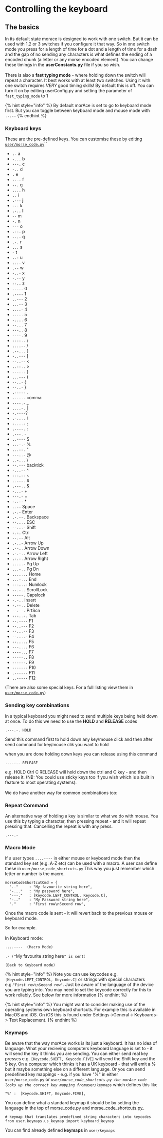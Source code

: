 # Controlling the keyboard

## The basics

In its default state morace is designed to work with one switch. But it can be used with 1,2 or 3 switches if you configure it that way. So in one switch mode you press for a length of time for a dot and a length of time for a dash and the gap of no sending any characters is what defines the ending of a encoded chunk (a letter or any morse encoded element). You can change these timings in the **userConstants.py** file if you so wish.\
\
There is also a **fast typing mode** - where holding down the switch will repeat a character. It best works with at least two switches. Using it with one switch requires _VERY_ good timing skills! By default this is off. You can turn it on by editing userConfig.py and setting the parameter of `fast_typing_mode` to 1

{% hint style="info" %}
By default morAce is set to go to keyboard mode first. But you can toggle between keyboard mode and mouse mode with **`.-.--`**&#x20;
{% endhint %}

### **Keyboard keys**

These are the pre-defined keys. You can customise these by editing [`user/morse_code.py`](../../morAce/user/morse\_code.py)``

* `.-` a
* `-...` b
* `---.` c
* `-..` d
* `.` e
* `..-.` f
* `--.` g
* `....` h
* `..` i
* `.---` j
* `-.-` k
* `.-..` l
* `--` m
* `-.` n
* `---` o
* `.--.` p
* `--.-` q
* `.-.` r
* `...` s
* `-` t
* `..-` u
* `...-` v
* `.--` w
* `-..-` x
* `-.--` y
* `--..` z
* `-----` 0
* `.----` 1
* `..---` 2
* `...--` 3
* `....-` 4
* `.....` 5
* `-....` 6
* `--...` 7
* `---..` 8
* `----.` 9
* `----..` \\
* `....--` /
* `.--...` \[
* `-..---` ]
* `--..--` <
* `..--..` >
* `---...` (
* `...---` )
* `--..-` {
* `--..-` }
* `.-----` .
* `-.....` comma
* `----.-` \_
* `....-.` |
* `-.----`?
* `.-....` !
* `-....-` ;
* `.----.` :
* `.---.` -
* `..----` $
* `...-.-` %
* `...--.` "
* `---..-` @
* `..-...` \\
* `--.---` backtick
* `-...--` ^
* `---.--` \~
* `..---.` #
* `.---..` &
* `-...-` +
* `---.-` =
* `-..--` \*
* `..--` Space
* `.-.-` Enter
* `.-.--.` Backspace
* `--....` ESC
* `--...-` Shift
* `-.-.` Ctrl
* `--.--` Alt
* `.-..-` Arrow Up
* `.--..` Arrow Down
* `.-.-..` Arrow Left
* `.-.-.` Arrow Right
* `.....-` Pg Up
* `...-..` Pg Dn
* `.......` Home
* `...-...` End
* `---...-` Numlock
* `--.-..` ScrollLock
* `-----.` Capslock
* `-.-..` Insert
* `-.--..` Delete
* `--.--.` PrtScn
* `---..-.` Tab
* `--.----` F1
* `--..---` F2
* `--...--` F3
* `--....-` F4
* `--.....` F5
* `---....` F6
* `----...` F7
* `-----..` F8
* `------.` F9
* `-------` F10
* `.------` F11
* `..-----` F12

(There are also some special keys. For a full listing view them in [`user/morse_code.py`](../../morAce/user/morse\_code.py))

### Sending key combinations

In a typical keyboard you might need to send multiple keys being held down at once. To do this we need to use the **HOLD** and **RELEASE** codes

`.---.-. HOLD`

Send this command first to hold down any key/mouse click and then after send command for key/mouse clik you want to hold

when you are done holding down keys you can release using this command

`.---.-- RELEASE`

e.g. HOLD Ctrl C RELEASE will hold down the ctrl and C key - and then release it. (NB: You could use sticky keys too if you wish which is a built in feature to most operating systems).\
\
We do have another way for common combinations too:

### **Repeat Command**

An alternative way of holding a key is similar to what we do with mouse. You use this by typing a character, then pressing repeat - and it will repeat pressing that. Cancelling the repeat is with any press.

`.---.-`

### Macro Mode

If a user types `....----` in either mouse or keyboard mode then the standard key set (e.g. A-Z etc) can be used with a macro. A user can define these in `user/morse_code_shortcuts.py` This way you just remember which letter or number is the macro.&#x20;

```
morseCodeShortcutCmd = {
  ".-"     : "My favourite string here",
  "-..."   : "My password here",
  "---."   : [Keycode.LEFT_CONTROL, Keycode.C],
  "-.."    : "My Password string here",
  "."      : "First row\nSecond row",
```

Once the macro code is sent - it will revert back to the previous mouse or keyboard mode.&#x20;

So for example. \
\
In Keyboard mode:

`....----  (Macro Mode)`

`.- ("`My favourite string here`" is sent)`

`(Back to Keyboard mode)`

{% hint style="info" %}
Note you can use keycodes e.g. `[Keycode.LEFT_CONTROL, Keycode.C]` or strings with special characters e.g.`"First row\nSecond row"`. Just be aware of the language of the device you are typing into. You may need to set the keycode correctly for this to work reliably. See below for more information
{% endhint %}

{% hint style="info" %}
You might want to consider making use of the operating systems own keyboard shortcuts. For example this is available in MacOS and iOS. On iOS this is found under Settings->General-> Keyboards-> Text Replacement.
{% endhint %}

### Keymaps

Be aware that the way morAce works is its just a keyboard. It has no idea of language. What your recieving computers keyboard language is set to - it will send the key it thinks you are sending. You can either send real key presses e.g. `[Keycode.SHIFT, Keycode.FIVE]` will send the Shift key and the 5 key. On a computer which thinks it has a UK keyboard - that will emit a % but it maybe something else on a different language. Or you can send predefined key mappings - e.g. if you have "%" in either `user/morse_code.py` or _`user/morse_code_shortcuts.py the morAce code looks up the correct key mapping from`_`user/keymaps`  which defines this like&#x20;

```
"%" :  [Keycode.SHIFT, Keycode.FIVE],
```

You can define what a standard keymap it should be by setting the language in the top of morse_code.py and morse\_code\_shortcuts.py_&#x20;

```
# keymap that translates predefined string characters into keycodes
from user.keymaps.us_keymap import keyboard_keymap

```

You can find already defined **keymaps** in `user/keymaps`
